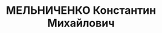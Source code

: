 ---
title: МЕЛЬНИЧЕНКО Константин Михайлович
description: '1907 г.р., русский, член ВКП(б) с 1928, военинженер 3 ранга, нач. мастерской
  военсклада №134 СибВО.

  Арестован 23.04.1937.

  ВКВС - 28.10.1937, ВМН. Расстрелян 28.10.1937, Новосибирск'
---